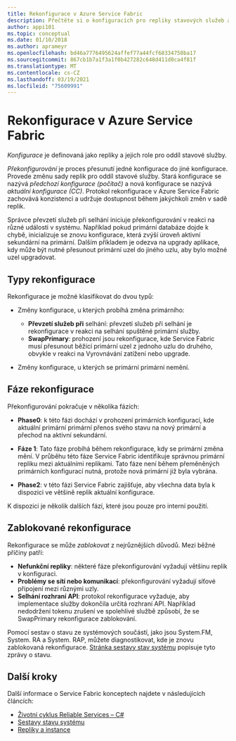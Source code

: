 ```yaml
---
title: Rekonfigurace v Azure Service Fabric
description: Přečtěte si o konfiguracích pro repliky stavových služeb a o procesu Service Fabric změny konfigurace, který se používá k udržení konzistence a dostupnosti při změně.
author: appi101
ms.topic: conceptual
ms.date: 01/10/2018
ms.author: aprameyr
ms.openlocfilehash: bd46a7776495624affef77a44fcf68334750ba17
ms.sourcegitcommit: 867cb1b7a1f3a1f0b427282c648d411d0ca4f81f
ms.translationtype: MT
ms.contentlocale: cs-CZ
ms.lasthandoff: 03/19/2021
ms.locfileid: "75609991"
---
```

# <a name="reconfiguration-in-azure-service-fabric"></a>Rekonfigurace v Azure Service Fabric
*Konfigurace* je definovaná jako repliky a jejich role pro oddíl stavové služby.

*Překonfigurování* je proces přesunutí jedné konfigurace do jiné konfigurace. Provede změnu sady replik pro oddíl stavové služby. Stará konfigurace se nazývá *předchozí konfigurace (počítač)* a nová konfigurace se nazývá *aktuální konfigurace (CC)*. Protokol rekonfigurace v Azure Service Fabric zachovává konzistenci a udržuje dostupnost během jakýchkoli změn v sadě replik.

Správce převzetí služeb při selhání iniciuje překonfigurování v reakci na různé události v systému. Například pokud primární databáze dojde k chybě, inicializuje se znovu konfigurace, která zvýší úroveň aktivní sekundární na primární. Dalším příkladem je odezva na upgrady aplikace, kdy může být nutné přesunout primární uzel do jiného uzlu, aby bylo možné uzel upgradovat.

## <a name="reconfiguration-types"></a>Typy rekonfigurace
Rekonfigurace je možné klasifikovat do dvou typů:

- Změny konfigurace, u kterých probíhá změna primárního:
    - **Převzetí služeb při** selhání: převzetí služeb při selhání je rekonfigurace v reakci na selhání spuštěné primární služby.
    - **SwapPrimary**: prohození jsou rekonfigurace, kde Service Fabric musí přesunout běžící primární uzel z jednoho uzlu do druhého, obvykle v reakci na Vyrovnávání zatížení nebo upgrade.

- Změny konfigurace, u kterých se primární primární nemění.

## <a name="reconfiguration-phases"></a>Fáze rekonfigurace
Překonfigurování pokračuje v několika fázích:

- **Phase0**: k této fázi dochází v prohození primárních konfigurací, kde aktuální primární primární přenos svého stavu na nový primární a přechod na aktivní sekundární.

- **Fáze 1**: Tato fáze probíhá během rekonfigurace, kdy se primární změna mění. V průběhu této fáze Service Fabric identifikuje správnou primární repliku mezi aktuálními replikami. Tato fáze není během přeměněných primárních konfigurací nutná, protože nová primární již byla vybrána. 

- **Phase2**: v této fázi Service Fabric zajišťuje, aby všechna data byla k dispozici ve většině replik aktuální konfigurace.

K dispozici je několik dalších fází, které jsou pouze pro interní použití.

## <a name="stuck-reconfigurations"></a>Zablokované rekonfigurace
Rekonfigurace se může *zablokovat* z nejrůznějších důvodů. Mezi běžné příčiny patří:

- **Nefunkční repliky**: některé fáze překonfigurování vyžadují většinu replik v konfiguraci.
- **Problémy se sítí nebo komunikací**: překonfigurování vyžadují síťové připojení mezi různými uzly.
- **Selhání rozhraní API**: protokol rekonfigurace vyžaduje, aby implementace služby dokončila určitá rozhraní API. Například nedodržení tokenu zrušení ve spolehlivé službě způsobí, že se SwapPrimary rekonfigurace zablokování.

Pomocí sestav o stavu ze systémových součástí, jako jsou System.FM, System. RA a System. RAP, můžete diagnostikovat, kde je znovu zablokovaná rekonfigurace. [Stránka sestavy stav systému](service-fabric-understand-and-troubleshoot-with-system-health-reports.md) popisuje tyto zprávy o stavu.

## <a name="next-steps"></a>Další kroky
Další informace o Service Fabric konceptech najdete v následujících článcích:

- [Životní cyklus Reliable Services – C#](service-fabric-reliable-services-lifecycle.md)
- [Sestavy stavu systému](service-fabric-understand-and-troubleshoot-with-system-health-reports.md)
- [Repliky a instance](service-fabric-concepts-replica-lifecycle.md)
